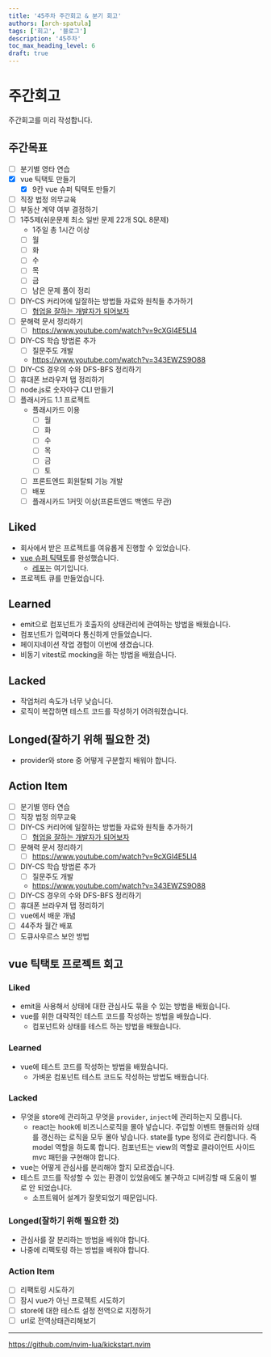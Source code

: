 ```yaml
---
title: '45주차 주간회고 & 분기 회고'
authors: [arch-spatula]
tags: ['회고', '블로그']
description: '45주차'
toc_max_heading_level: 6
draft: true
---
```


# 주간회고

<!--truncate-->

주간회고를 미리 작성합니다.

## 주간목표

- [ ] 분기별 영타 연습
- [x] vue 틱택토 만들기
  - [x] 9칸 vue 슈퍼 틱택토 만들기
- [ ] 직장 법정 의무교육
- [ ] 부동산 계약 여부 결정하기
- [ ] 1주5제(쉬운문제 최소 일반 문제 22개 SQL 8문제)
  - 1주일 총 1시간 이상
  - [ ] 월
  - [ ] 화
  - [ ] 수
  - [ ] 목
  - [ ] 금
  - [ ] 남은 문제 풀이 정리
- [ ] DIY-CS 커리어에 일잘하는 방법들 자료와 원칙들 추가하기
  - [ ] [협업을 잘하는 개발자가 되어보자](https://velog.io/@teo/collaboration)
- [ ] 문해력 문서 정리하기
  - [ ] https://www.youtube.com/watch?v=9cXGI4E5Ll4
- [ ] DIY-CS 학습 방법론 추가
  - [ ] 질문주도 개발
  - https://www.youtube.com/watch?v=343EWZS9O88
- [ ] DIY-CS 경우의 수와 DFS-BFS 정리하기
- [ ] 휴대폰 브라우저 탭 정리하기
- [ ] node.js로 숫자야구 CLI 만들기
- [ ] 플래시카드 1.1 프로젝트
  - 플래시카드 이용
    - [ ] 월
    - [ ] 화
    - [ ] 수
    - [ ] 목
    - [ ] 금
    - [ ] 토
  - [ ] 프론트엔드 회원탈퇴 기능 개발
  - [ ] 배포
  - [ ] 플래시카드 1커밋 이상(프론트엔드 백엔드 무관)

## Liked

- 회사에서 받은 프로젝트를 여유롭게 진행할 수 있었습니다.
- [vue 슈퍼 틱택토](https://super-tic-tac-toe-virid.vercel.app/)를 완성했습니다.
  - [레포](https://github.com/arch-spatula/super-tic-tac-toe)는 여기입니다.
- 프로젝트 큐를 만들었습니다.

## Learned

- emit으로 컴포넌트가 호출자의 상태관리에 관여하는 방법을 배웠습니다.
- 컴포넌트가 입력마다 통신하게 만들었습니다.
- 페이지네이션 작업 경험이 이번에 생겼습니다.
- 비동기 vitest로 mocking을 하는 방법을 배웠습니다.

## Lacked

- 작업처리 속도가 너무 낮습니다.
- 로직이 복잡하면 테스트 코드를 작성하기 어려워졌습니다.

## Longed(잘하기 위해 필요한 것)

- provider와 store 중 어떻게 구분할지 배워야 합니다.

## Action Item

- [ ] 분기별 영타 연습
- [ ] 직장 법정 의무교육
- [ ] DIY-CS 커리어에 일잘하는 방법들 자료와 원칙들 추가하기
  - [ ] [협업을 잘하는 개발자가 되어보자](https://velog.io/@teo/collaboration)
- [ ] 문해력 문서 정리하기
  - [ ] https://www.youtube.com/watch?v=9cXGI4E5Ll4
- [ ] DIY-CS 학습 방법론 추가
  - [ ] 질문주도 개발
  - https://www.youtube.com/watch?v=343EWZS9O88
- [ ] DIY-CS 경우의 수와 DFS-BFS 정리하기
- [ ] 휴대폰 브라우저 탭 정리하기
- [ ] vue에서 배운 개념
- [ ] 44주차 월간 배포
- [ ] 도큐사우르스 보안 방법

## vue 틱택토 프로젝트 회고

### Liked

- emit을 사용해서 상태에 대한 관심사도 묶을 수 있는 방법을 배웠습니다.
- vue를 위한 대략적인 테스트 코드를 작성하는 방법을 배웠습니다.
  - 컴포넌트와 상태를 테스트 하는 방법을 배웠습니다.

### Learned

- vue에 테스트 코드를 작성하는 방법을 배웠습니다.
  - 가벼운 컴포넌트 테스트 코드도 작성하는 방법도 배웠습니다.

### Lacked

- 무엇을 store에 관리하고 무엇을 `provider`, `inject`에 관리하는지 모릅니다.
  - react는 hook에 비즈니스로직을 몰아 넣습니다. 주입할 이벤트 핸들러와 상태를 갱신하는 로직을 모두 몰아 넣습니다. state를 type 정의로 관리합니다. 즉 model 역할을 하도록 합니다. 컴포넌트는 view의 역할로 클라이언트 사이드 mvc 패턴을 구현해야 합니다.
- vue는 어떻게 관심사를 분리해야 할지 모르겠습니다.
- 테스트 코드를 작성할 수 있는 환경이 있었음에도 불구하고 디버깅할 때 도움이 별로 안 되었습니다.
  - 소프트웨어 설계가 잘못되었기 때문입니다.

### Longed(잘하기 위해 필요한 것)

- 관심사를 잘 분리하는 방법을 배워야 합니다.
- 나중에 리팩토링 하는 방법을 배워야 합니다.

### Action Item

- [ ] 리팩토링 시도하기
- [ ] 잠시 vue가 아닌 프로젝트 시도하기
- [ ] store에 대한 테스트 설정 전역으로 지정하기
- [ ] url로 전역상태관리해보기

---

https://github.com/nvim-lua/kickstart.nvim

<!-- http://www.nsdi.go.kr/lxportal/?menuno=4085

위 링크는 중개사 등록 정보 확인 가능 -->
